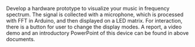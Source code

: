 Develop a hardware prototype to visualize your music in frequency spectrum. The signal is collected with a microphone, which is processed with FFT in Arduino, and then displayed on a LED matrix. For interaction, there is a button for user to change the display modes. 
A report, a video demo and an introductory PowerPoint of this device can be found in above documents. 
